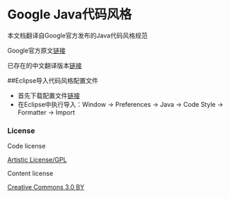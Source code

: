 Google Java代码风格
======================
本文档翻译自Google官方发布的Java代码风格规范

Google官方原文[链接](https://google.github.io/styleguide/javaguide.html)

已存在的中文翻译版本[链接](http://hawstein.com/posts/google-java-style.html)

##Eclipse导入代码风格配置文件
* 首先下载配置文件[链接](http://google-styleguide.googlecode.com/svn/trunk/eclipse-java-google-style.xml)
* 在Eclipse中执行导入：Window -> Preferences -> Java -> Code Style -> Formatter -> Import


### License

Code license

[Artistic License/GPL](http://dev.perl.org/licenses/)

Content license

[Creative Commons 3.0 BY](http://creativecommons.org/licenses/by/3.0/)
